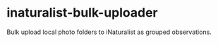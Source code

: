# inaturalist-bulk-uploader
Bulk upload local photo folders to iNaturalist as grouped observations.
